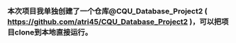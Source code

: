 ### 本次项目我单独创建了一个仓库@CQU_Database_Project2 ( https://github.com/atri45/CQU_Database_Project2 )，可以把项目clone到本地直接运行。
